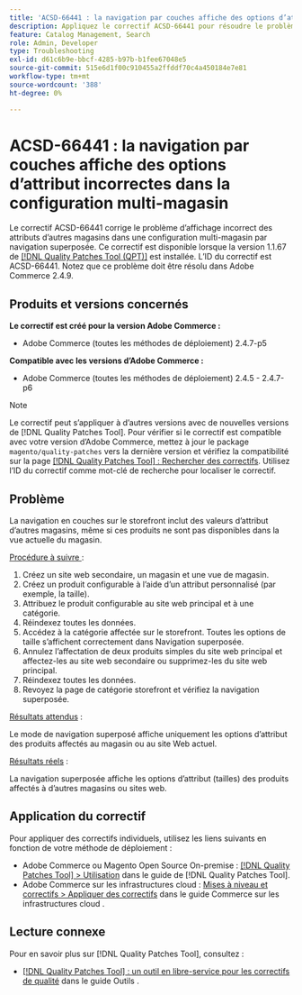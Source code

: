 ```yaml
---
title: 'ACSD-66441 : la navigation par couches affiche des options d’attribut incorrectes dans la configuration multi-magasin'
description: Appliquez le correctif ACSD-66441 pour résoudre le problème d’Adobe Commerce en raison duquel la navigation superposée affiche incorrectement les attributs d’autres magasins dans une configuration multi-magasin.
feature: Catalog Management, Search
role: Admin, Developer
type: Troubleshooting
exl-id: d61c6b9e-bbcf-4285-b97b-b1fee67048e5
source-git-commit: 515e6d1f00c910455a2ffddf70c4a450184e7e81
workflow-type: tm+mt
source-wordcount: '388'
ht-degree: 0%

---
```


# ACSD-66441 : la navigation par couches affiche des options d’attribut incorrectes dans la configuration multi-magasin

Le correctif ACSD-66441 corrige le problème d’affichage incorrect des attributs d’autres magasins dans une configuration multi-magasin par navigation superposée. Ce correctif est disponible lorsque la version 1.1.67 de [[!DNL Quality Patches Tool (QPT)]](/help/tools/quality-patches-tool/quality-patches-tool-to-self-serve-quality-patches.md) est installée. L’ID du correctif est ACSD-66441. Notez que ce problème doit être résolu dans Adobe Commerce 2.4.9.

## Produits et versions concernés

**Le correctif est créé pour la version Adobe Commerce :**

* Adobe Commerce (toutes les méthodes de déploiement) 2.4.7-p5

**Compatible avec les versions d’Adobe Commerce :**

* Adobe Commerce (toutes les méthodes de déploiement) 2.4.5 - 2.4.7-p6

>[!NOTE]
>
>Le correctif peut s’appliquer à d’autres versions avec de nouvelles versions de [!DNL Quality Patches Tool]. Pour vérifier si le correctif est compatible avec votre version d’Adobe Commerce, mettez à jour le package `magento/quality-patches` vers la dernière version et vérifiez la compatibilité sur la page [[!DNL Quality Patches Tool] : Rechercher des correctifs](https://experienceleague.adobe.com/tools/commerce-quality-patches/index.html). Utilisez l’ID du correctif comme mot-clé de recherche pour localiser le correctif.

## Problème

La navigation en couches sur le storefront inclut des valeurs d’attribut d’autres magasins, même si ces produits ne sont pas disponibles dans la vue actuelle du magasin.

<u>Procédure à suivre </u> :

1. Créez un site web secondaire, un magasin et une vue de magasin.
1. Créez un produit configurable à l’aide d’un attribut personnalisé (par exemple, la taille).
1. Attribuez le produit configurable au site web principal et à une catégorie.
1. Réindexez toutes les données.
1. Accédez à la catégorie affectée sur le storefront. Toutes les options de taille s’affichent correctement dans Navigation superposée.
1. Annulez l’affectation de deux produits simples du site web principal et affectez-les au site web secondaire ou supprimez-les du site web principal.
1. Réindexez toutes les données.
1. Revoyez la page de catégorie storefront et vérifiez la navigation superposée.

<u>Résultats attendus</u> :

Le mode de navigation superposé affiche uniquement les options d’attribut des produits affectés au magasin ou au site Web actuel.

<u>Résultats réels</u> :

La navigation superposée affiche les options d’attribut (tailles) des produits affectés à d’autres magasins ou sites web.

## Application du correctif

Pour appliquer des correctifs individuels, utilisez les liens suivants en fonction de votre méthode de déploiement :

* Adobe Commerce ou Magento Open Source On-premise : [[!DNL Quality Patches Tool] > Utilisation](/help/tools/quality-patches-tool/usage.md) dans le guide de [!DNL Quality Patches Tool].
* Adobe Commerce sur les infrastructures cloud : [Mises à niveau et correctifs > Appliquer des correctifs](https://experienceleague.adobe.com/docs/commerce-cloud-service/user-guide/develop/upgrade/apply-patches.html) dans le guide Commerce sur les infrastructures cloud .

## Lecture connexe

Pour en savoir plus sur [!DNL Quality Patches Tool], consultez :

* [[!DNL Quality Patches Tool] : un outil en libre-service pour les correctifs de qualité](/help/tools/quality-patches-tool/quality-patches-tool-to-self-serve-quality-patches.md) dans le guide Outils .
